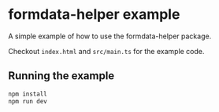 # formdata-helper example

A simple example of how to use the formdata-helper package.

Checkout `index.html` and `src/main.ts` for the example code.

## Running the example

```sh
npm install
npm run dev
```
